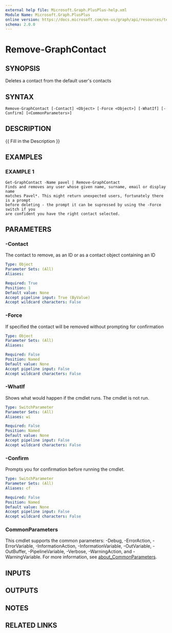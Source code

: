 ```yaml
---
external help file: Microsoft.Graph.PlusPlus-help.xml
Module Name: Microsoft.Graph.PlusPlus
online version: https://docs.microsoft.com/en-us/graph/api/resources/textcolumn?view=graph-rest-1.0
schema: 2.0.0
---
```


# Remove-GraphContact

## SYNOPSIS
Deletes a contact from the default user's contacts

## SYNTAX

```
Remove-GraphContact [-Contact] <Object> [-Force <Object>] [-WhatIf] [-Confirm] [<CommonParameters>]
```

## DESCRIPTION
{{ Fill in the Description }}

## EXAMPLES

### EXAMPLE 1
```
Get-GraphContact -Name pavel | Remove-GraphContact
Finds and removes any user whose given name, surname, email or display name
matches Pavel*. This might return unexpected users, fortunately there is a prompt
before deleting - the prompt it can be supressed by using the -Force switch if you
are confident you have the right contact selected.
```

## PARAMETERS

### -Contact
The contact to remove, as an ID or as a contact object containing an ID

```yaml
Type: Object
Parameter Sets: (All)
Aliases:

Required: True
Position: 1
Default value: None
Accept pipeline input: True (ByValue)
Accept wildcard characters: False
```

### -Force
If specified the contact will be removed without prompting for confirmation

```yaml
Type: Object
Parameter Sets: (All)
Aliases:

Required: False
Position: Named
Default value: None
Accept pipeline input: False
Accept wildcard characters: False
```

### -WhatIf
Shows what would happen if the cmdlet runs.
The cmdlet is not run.

```yaml
Type: SwitchParameter
Parameter Sets: (All)
Aliases: wi

Required: False
Position: Named
Default value: None
Accept pipeline input: False
Accept wildcard characters: False
```

### -Confirm
Prompts you for confirmation before running the cmdlet.

```yaml
Type: SwitchParameter
Parameter Sets: (All)
Aliases: cf

Required: False
Position: Named
Default value: None
Accept pipeline input: False
Accept wildcard characters: False
```

### CommonParameters
This cmdlet supports the common parameters: -Debug, -ErrorAction, -ErrorVariable, -InformationAction, -InformationVariable, -OutVariable, -OutBuffer, -PipelineVariable, -Verbose, -WarningAction, and -WarningVariable. For more information, see [about_CommonParameters](http://go.microsoft.com/fwlink/?LinkID=113216).

## INPUTS

## OUTPUTS

## NOTES

## RELATED LINKS
